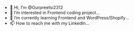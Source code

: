 - 👋 Hi, I’m @Gurpreetsi2312
- 👀 I’m interested in Frontend coding project...
- 🌱 I’m currently learning Frontend and WordPress/Shopify...
- 📫 How to reach me with my LinkedIn...

<!---
Gurpreetsi2312/Gurpreetsi2312 is a ✨ special ✨ repository because its `README.md` (this file) appears on your GitHub profile.
You can click the Preview link to take a look at your changes.
--->
